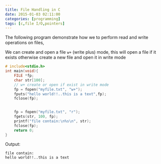 ```yaml
---
title: File Handling in C
date: 2015-01-03 02:11:00
categories: [programming]
tags: [c,file I/O,pointers]
---
```


The following program demonstrate how we to perform read and write operations on files,

We can create and open a file `w+` (write plus) mode, this will open a file if it exists otherwise create a new file and open it in write mode
<!--more-->

```c
# include<stdio.h>
int main(void){
	FILE *fp;
	char str[100];
	// w+ create or open if exist in write mode
	fp = fopen("myfile.txt", "w+"); 
	fputs("hello world!!..this is a text",fp);
	fclose(fp);
	

	fp = fopen("myfile.txt", "r"); 
	fgets(str, 100, fp);
	printf("file contain:\n%s\n", str);
	fclose(fp);
	return 0;
}
```

Output:
```
file contain:
hello world!!..this is a text

```
